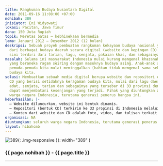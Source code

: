 ```yaml
---
title: Rangkuman Budaya Nusantara Digital
date: 2011-09-16 11:08:00 +07:00
nohibah: 389
inisiator: Eni Widyowati
lokasi: Pacitan, Jawa Timur
dana: 150 Juta Rupiah
topik: Meretas batas – kebhinekaan bermedia
lama: Januari 2012 – Desember 2012 (12 bulan)
deskripsi: Sebuah proyek pembuatan rangkuman kekayaan budaya nasional yang terdiri
  dari berbagai budaya daerah secara digital (website dan kepingan CD). Budaya di
  sini terdiri dari tarian, lagu, senjata, pakaian khas, dan sebagainya.
masalah: Selama ini masyarakat Indonesia mulai kurang mengenal khazanah budaya nasional
  yang beraneka ragam seiring dengan masuknya budaya asing. Anak-anak sekolah dan
  pemuda-pemuda kita mulai meninggalkan (bahkan tidak mengenal sama sekali) kekayaan
  budaya kita.
solusi: Membuatkan sebuah media digital berupa website dan repositori dalam kepingan
  CD yang berisi setidaknya keragaman budaya kita, mulai dari lagu daerah, pakaian
  adat, senjata, tarian dan sebagainya yang tersebar di 33 provinsi dengan harapan
  dapat menjembatani kesenjangan yang terjadi. Pihak yang diuntungkan adalah seluruh
  warga negara Indonesia, terutama generasi penerus bangsa ini.
keberhasilan: |-
  – Website diluncurkan, website ini bentuk dinamis.
  – Repositori (bentuk CD) terkirim ke 33 propinsi di Indonesia melalui Dinas Pendidikan dan Dinas Pariwisata (Dinas terkait)
  – Konten dari website dan CD adalah foto, video, dan tulisan terkait budaya bersangkutan
organisasi: NA
diuntungkan: seluruh warga negara Indonesia, terutama generasi penerus bangsa ini.
layout: hibahcmb
---
```


![389](/static/img/hibahcmb/389.png){: .img-responsive }{: width="389" }

### {{ page.nohibah }} - {{ page.title }}

---
